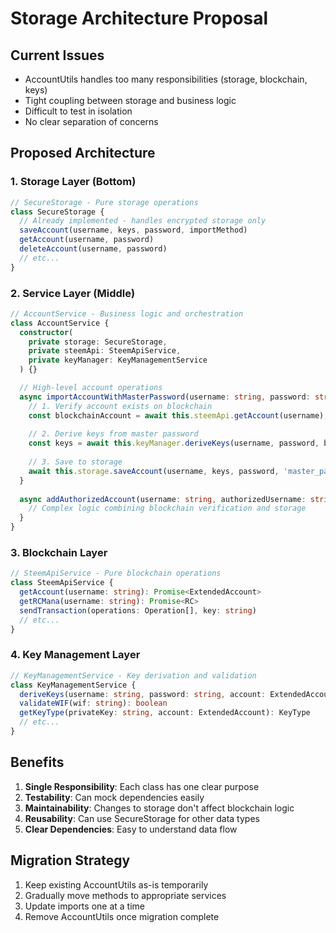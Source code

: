 # Storage Architecture Proposal

## Current Issues
- AccountUtils handles too many responsibilities (storage, blockchain, keys)
- Tight coupling between storage and business logic
- Difficult to test in isolation
- No clear separation of concerns

## Proposed Architecture

### 1. Storage Layer (Bottom)
```typescript
// SecureStorage - Pure storage operations
class SecureStorage {
  // Already implemented - handles encrypted storage only
  saveAccount(username, keys, password, importMethod)
  getAccount(username, password)
  deleteAccount(username, password)
  // etc...
}
```

### 2. Service Layer (Middle)
```typescript
// AccountService - Business logic and orchestration
class AccountService {
  constructor(
    private storage: SecureStorage,
    private steemApi: SteemApiService,
    private keyManager: KeyManagementService
  ) {}

  // High-level account operations
  async importAccountWithMasterPassword(username: string, password: string) {
    // 1. Verify account exists on blockchain
    const blockchainAccount = await this.steemApi.getAccount(username);
    
    // 2. Derive keys from master password
    const keys = await this.keyManager.deriveKeys(username, password, blockchainAccount);
    
    // 3. Save to storage
    await this.storage.saveAccount(username, keys, password, 'master_password');
  }
  
  async addAuthorizedAccount(username: string, authorizedUsername: string) {
    // Complex logic combining blockchain verification and storage
  }
}
```

### 3. Blockchain Layer
```typescript
// SteemApiService - Pure blockchain operations
class SteemApiService {
  getAccount(username: string): Promise<ExtendedAccount>
  getRCMana(username: string): Promise<RC>
  sendTransaction(operations: Operation[], key: string)
  // etc...
}
```

### 4. Key Management Layer
```typescript
// KeyManagementService - Key derivation and validation
class KeyManagementService {
  deriveKeys(username: string, password: string, account: ExtendedAccount): Keys
  validateWIF(wif: string): boolean
  getKeyType(privateKey: string, account: ExtendedAccount): KeyType
  // etc...
}
```

## Benefits
1. **Single Responsibility**: Each class has one clear purpose
2. **Testability**: Can mock dependencies easily
3. **Maintainability**: Changes to storage don't affect blockchain logic
4. **Reusability**: Can use SecureStorage for other data types
5. **Clear Dependencies**: Easy to understand data flow

## Migration Strategy
1. Keep existing AccountUtils as-is temporarily
2. Gradually move methods to appropriate services
3. Update imports one at a time
4. Remove AccountUtils once migration complete